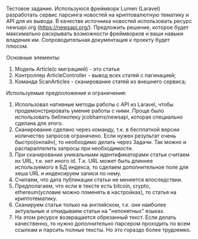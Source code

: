 Тестовое задание. Используюся фреймворк Lumen (Laravel) разработать сервис парсинга новостей на криптовалютную тематику и API для их вывода.
В качестве источника новостей использовать ресурс newsapi.org (https://newsapi.org/).
Предложить решение, которое будет максимально раскрывать возможности фреймворков и ваши навыки владения им.
Сопроводительная документация к проекту будет плюсом.

Основные элементы:
1. Модель Article(с миграцией) - это статья
2. Контроллер ArticleController - вывод всех статей с пагинацией;
3. Команда ScanArticles - сканирование статей из внешнего сервиса;

Используемые предположения и ограничения:
1. Использовал нативные методы работы с API из Laravel, чтобы продемонстрировать умение работы с ними.
Проще было использовать библиотеку jcobhams/newsapi, которая специально сделана для этого.
2. Сканирование сделано через команду, т.к. в бесплатной версии количество запросов ограничено. Если нужен результат очень быстро(онлайн), то необходимо делать через Задачи.
Так можно и распараллелить запросы при необходимости.
3. При сканировании уникальными идентификаторами статьи считаем их URL, т.к. нет иного id. Т.к. URL может быть длиннее используемого в БД индекса, то сделаем дополнительное поле для хеша URL и индексируем записи по нему.
4. Считаем, что дата публикации статьи не меняется впоследствии.
5. Предполагаем, что если в тексте есть bitcoin, crypto, ethereum(условие можно поменять в настройках), то статья на криптотематику.
6. Сканируем статьи только на английском, т.к. они наиболее актуальные и откидываем статьи на "непонятных" языках.
7. На этом ресурсе возвращается обрезанный текст. Если делать качественно, то нужно дополнительно парсером проходить по всем ссылкам и парсить полные тексты. Но это гораздо более трудоемко.
